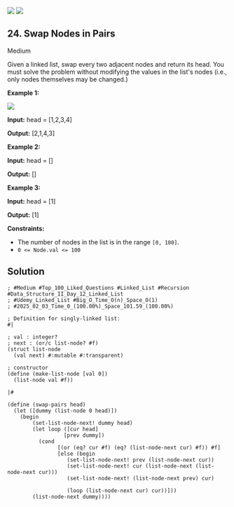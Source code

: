 [![](https://img.shields.io/github/stars/LeetCode-in-Racket/LeetCode-in-Racket?label=Stars&style=flat-square)](https://github.com/LeetCode-in-Racket/LeetCode-in-Racket)
[![](https://img.shields.io/github/forks/LeetCode-in-Racket/LeetCode-in-Racket?label=Fork%20me%20on%20GitHub%20&style=flat-square)](https://github.com/LeetCode-in-Racket/LeetCode-in-Racket/fork)

## 24\. Swap Nodes in Pairs

Medium

Given a linked list, swap every two adjacent nodes and return its head. You must solve the problem without modifying the values in the list's nodes (i.e., only nodes themselves may be changed.)

**Example 1:**

![](https://assets.leetcode.com/uploads/2020/10/03/swap_ex1.jpg)

**Input:** head = [1,2,3,4]

**Output:** [2,1,4,3]

**Example 2:**

**Input:** head = []

**Output:** []

**Example 3:**

**Input:** head = [1]

**Output:** [1]

**Constraints:**

*   The number of nodes in the list is in the range `[0, 100]`.
*   `0 <= Node.val <= 100`

## Solution

```racket
; #Medium #Top_100_Liked_Questions #Linked_List #Recursion #Data_Structure_II_Day_12_Linked_List
; #Udemy_Linked_List #Big_O_Time_O(n)_Space_O(1)
; #2025_02_03_Time_0_(100.00%)_Space_101.59_(100.00%)

; Definition for singly-linked list:
#|

; val : integer?
; next : (or/c list-node? #f)
(struct list-node
  (val next) #:mutable #:transparent)

; constructor
(define (make-list-node [val 0])
  (list-node val #f))

|#

(define (swap-pairs head)
  (let ([dummy (list-node 0 head)])
    (begin
        (set-list-node-next! dummy head)
        (let loop ([cur head]        
                  [prev dummy])
          (cond 
                [(or (eq? cur #f) (eq? (list-node-next cur) #f)) #f]
                [else (begin
                   (set-list-node-next! prev (list-node-next cur))
                   (set-list-node-next! cur (list-node-next (list-node-next cur)))
                   (set-list-node-next! (list-node-next prev) cur)

                   (loop (list-node-next cur) cur))]))
        (list-node-next dummy))))
```